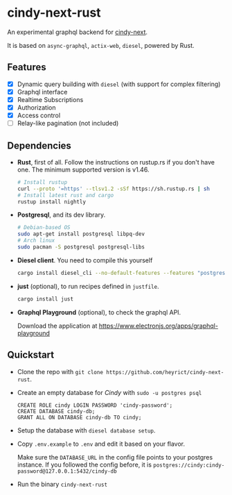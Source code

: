 # cindy-next-rust

An experimental graphql backend for [cindy-next](https://github.com/heyrict/cindy-next).

It is based on `async-graphql`, `actix-web`, `diesel`, powered by Rust.

## Features

- [x] Dynamic query building with `diesel` (with support for complex filtering)
- [x] Graphql interface
- [x] Realtime Subscriptions
- [x] Authorization
- [x] Access control
- [ ] Relay-like pagination (not included)

## Dependencies

- **Rust**, first of all. Follow the instructions on rustup.rs if you don't have one. The minimum supported version is v1.46.

    ```sh
    # Install rustup
    curl --proto '=https' --tlsv1.2 -sSf https://sh.rustup.rs | sh
    # Install latest rust and cargo
    rustup install nightly
    ```

- **Postgresql**, and its dev library.

    ```sh
    # Debian-based OS
    sudo apt-get install postgresql libpq-dev
    # Arch linux
    sudo pacman -S postgresql postgresql-libs
    ```

- **Diesel client**. You need to compile this yourself

    ```sh
    cargo install diesel_cli --no-default-features --features "postgres"
    ```

- **just** (optional), to run recipes defined in `justfile`.

    ```sh
    cargo install just
    ```

- **Graphql Playground** (optional), to check the graphql API.

    Download the application at https://www.electronjs.org/apps/graphql-playground

## Quickstart

- Clone the repo with `git clone https://github.com/heyrict/cindy-next-rust`.
- Create an empty database for *Cindy* with `sudo -u postgres psql`

    ```postgresql
    CREATE ROLE cindy LOGIN PASSWORD 'cindy-password';
    CREATE DATABASE cindy-db;
    GRANT ALL ON DATABASE cindy-db TO cindy;
    ```

- Setup the database with `diesel database setup`.

- Copy `.env.example` to `.env` and edit it based on your flavor.

  Make sure the `DATABASE_URL` in the config file points to your postgres instance.
  If you followed the config before, it is `postgres://cindy:cindy-password@127.0.0.1:5432/cindy-db`

- Run the binary `cindy-next-rust`
